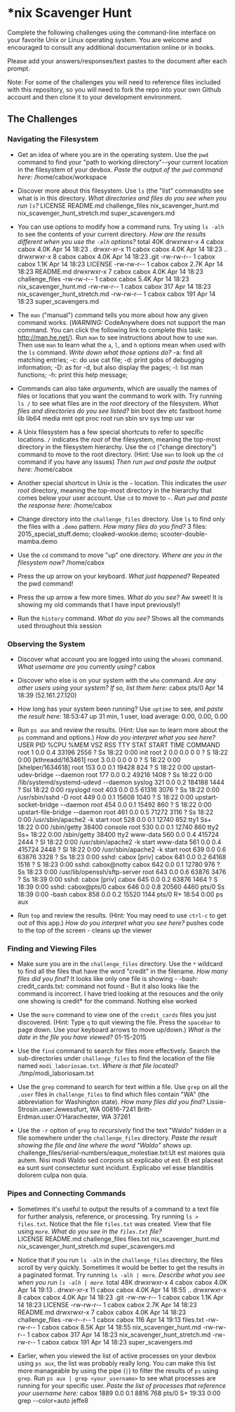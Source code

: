 # *nix Scavenger Hunt

Complete the following challenges using the command-line interface on your favorite
Unix or Linux operating system. You are welcome and encouraged to consult any
additional documentation online or in books.

Please add your answers/responses/text pastes to the document after each prompt.

Note: For some of the challenges you will need to reference files included with
this repository, so you will need to fork the repo into your own Github account
and then clone it to your development environment.

## The Challenges

### Navigating the Filesystem

* Get an idea of where you are in the operating system. Use the `pwd` command to find your "path to working directory"--your current location in the filesystem of your devbox. *Paste the output of the `pwd` command here:*  /home/cabox/workspace
* Discover more about this filesystem. Use `ls` (the "list" command)to see what is in this directory. *What directories and files do you see when you run `ls`?* LICENSE  README.md  challenge_files  nix_scavenger_hunt.md  nix_scavenger_hunt_stretch.md  super_scavengers.md

* You can use *options* to modify how a command runs. Try using `ls -alh` to see the contents of your current directory. *How are the results different when you use the `-alh` options?* total 40K
drwxrwxr-x  4 cabox cabox 4.0K Apr 14 18:23 .
drwxr-xr-x 11 cabox cabox 4.0K Apr 14 18:23 ..
drwxrwxr-x  8 cabox cabox 4.0K Apr 14 18:23 .git
-rw-rw-r--  1 cabox cabox 1.1K Apr 14 18:23 LICENSE
-rw-rw-r--  1 cabox cabox 2.7K Apr 14 18:23 README.md
drwxrwxr-x  7 cabox cabox 4.0K Apr 14 18:23 challenge_files
-rw-rw-r--  1 cabox cabox 5.4K Apr 14 18:23 nix_scavenger_hunt.md
-rw-rw-r--  1 cabox cabox  317 Apr 14 18:23 nix_scavenger_hunt_stretch.md
-rw-rw-r--  1 cabox cabox  191 Apr 14 18:23 super_scavengers.md


* The `man` ("manual") command tells you more about how any given command works. (*WARNING:* CodeAnywhere does not support the man command. You can click the following link to complete this task: http://man.he.net/). Run `man` to see instructions about how to use `man`. Then use `man` to learn what the `a`, `l`, and `h` options mean when used with the `ls` command. *Write down what those options do?* -a: find all matching entries; -c: do use cat file; -d: print gobs of debugging information; -D: as for -d, but also display the pages; -l: list man functions; -h: print this help message; 

* Commands can also take *arguments*, which are usually the names of files or locations that you want the command to work with. Try running `ls /` to see what files are in the *root* directory of the filesystem. *What files and directories do you see listed?*
bin  boot  dev  etc  fastboot  home  lib  lib64  media  mnt  opt  proc  root  run  sbin  srv  sys  tmp  usr  var

* A Unix filesystem has a few special shortcuts to refer to specific locations. `/` indicates the *root* of the filesystem, meaning the top-most directory in the filesystem hierarchy. Use the `cd` ("change directory") command to move to the root directory. (Hint: Use `man` to look up the `cd` command if you have any issues) *Then run `pwd` and paste the output here:*  /home/cabox


* Another special shortcut in Unix is the `~` location. This indicates the *user root* directory, meaning the top-most directory in the hierarchy that comes below your user account. Use `cd` to move to `~`. *Run `pwd` and paste the response here:*  /home/cabox


* Change directory into the `challenge_files` directory. Use `ls` to find only the files with a `.demo` pattern. *How many files do you find?* 3 files: 2015_special_stuff.demo; cloaked-wookie.demo; scooter-double-mamba.demo

* Use the `cd` command to move "up" one directory. *Where are you in the filesystem now?*  /home/cabox

* Press the up arrow on your keyboard. *What just happened?* Repeated the pwd command!

* Press the up arrow a few more times. *What do you see?* Aw sweet! It is showing my old commands that I have input previously!!

* Run the `history` command. *What do you see?*  Shows all the commands used throughout this session

### Observing the System

* Discover what account you are logged into using the `whoami` command. *What username are you currently using?*  cabox

* Discover who else is on your system with the `who` command. *Are any other users using your system? If so, list them here:*  cabox    pts/0        Apr 14 18:39 (52.161.27.120)

* How long has your system been running? Use `uptime` to see, and *paste the result here:*   18:53:47 up 31 min,  1 user,  load average: 0.00, 0.00, 0.00

* Run `ps aux` and review the results. (Hint: Use `man` to learn more about the `ps` command and options.) *How do you interpret what you see here?*  
USER       PID %CPU %MEM    VSZ   RSS TTY      STAT START   TIME COMMAND
root         1  0.0  0.4  33196  2556 ?        Ss   18:22   0:00 init
root         2  0.0  0.0      0     0 ?        S    18:22   0:00 [kthreadd/163461]
root         3  0.0  0.0      0     0 ?        S    18:22   0:00 [khelper/1634618]
root       153  0.0  0.1  19428   824 ?        S    18:22   0:00 upstart-udev-bridge --daemon
root       177  0.0  0.2  49216  1408 ?        Ss   18:22   0:00 /lib/systemd/systemd-udevd --daemon
syslog     321  0.0  0.2 184188  1444 ?        Ssl  18:22   0:00 rsyslogd
root       403  0.0  0.5  61316  3076 ?        Ss   18:22   0:00 /usr/sbin/sshd -D
root       449  0.0  0.1  15608  1040 ?        S    18:22   0:00 upstart-socket-bridge --daemon
root       454  0.0  0.1  15492   860 ?        S    18:22   0:00 upstart-file-bridge --daemon
root       461  0.0  0.5  71272  3116 ?        Ss   18:22   0:00 /usr/sbin/apache2 -k start
root       528  0.0  0.1  12740   852 tty1     Ss+  18:22   0:00 /sbin/getty 38400 console
root       530  0.0  0.1  12740   860 tty2     Ss+  18:22   0:00 /sbin/getty 38400 tty2
www-data   560  0.0  0.4 415724  2444 ?        Sl   18:22   0:00 /usr/sbin/apache2 -k start
www-data   561  0.0  0.4 415724  2448 ?        Sl   18:22   0:00 /usr/sbin/apache2 -k start
root       639  0.0  0.6  63876  3328 ?        Ss   18:23   0:00 sshd: cabox [priv]
cabox      641  0.0  0.2  64168  1516 ?        S    18:23   0:00 sshd: cabox@notty
cabox      642  0.0  0.1  12780   976 ?        Ss   18:23   0:00 /usr/lib/openssh/sftp-server
root       643  0.0  0.6  63876  3476 ?        Ss   18:39   0:00 sshd: cabox [priv]
cabox      645  0.0  0.2  63876  1464 ?        S    18:39   0:00 sshd: cabox@pts/0
cabox      646  0.0  0.8  20560  4460 pts/0    Ss   18:39   0:00 -bash
cabox      858  0.0  0.2  15520  1144 pts/0    R+   18:54   0:00 ps aux

* Run `top` and review the results. (Hint: You may need to use `ctrl-c` to get out of this app.) *How do you interpret what you see here?* pushes code to the top of the screen - cleans up the viewer


### Finding and Viewing Files

* Make sure you are in the `challenge_files` directory. Use the `*` wildcard to find all the files that have the word "credit" in the filename. *How many files did you find?* It looks like only one file is showing - -bash: credit_cards.txt: command not found - But it also looks like the command is incorrect.  I have tried looking at the resouces and the only one showing is credit* for the command.  Nothing else worked


* Use the `more` command to view one of the `credit_cards` files you just discovered. (Hint: Type `q` to quit viewing the file. Press the `spacebar` to page down. Use your keyboard arrows to move up/down.) *What is the date in the file you have viewed?*  01-15-2015

* Use the `find` command to search for files more effectively. Search the sub-directories under `challenge_files` to find the location of the file named `modi_laboriosam.txt`. *Where is that file located?* ./tmp/modi_laboriosam.txt

* Use the `grep` command to search for text within a file. Use `grep` on all the `.user` files in `challenge_files` to find which files contain "WA" (the abbreviation for Washington state). *How many files did you find?* 
Lissie-Strosin.user:Jewessfurt, WA 00816-7241
Britt-Erdman.user:O'Harachester, WA 37261

* Use the `-r` option of `grep` to *recursively* find the text "Waldo" hidden in a file somewhere under the `challenge_files` directory. *Paste the result showing the file and line where the word "Waldo" shows up.*  challenge_files/serial-numbers/eaque_molestiae.txt:Ut est maiores quia autem. Nisi modi Waldo sed corporis sit explicabo ut est. Et est placeat ea sunt sunt consectetur sunt incidunt. Explicabo vel esse blanditiis dolorem culpa non quia.


### Pipes and Connecting Commands

* Sometimes it's useful to output the results of a command to a text file for further analysis, reference, or processing. Try running `ls > files.txt`. Notice that the file `files.txt` was created. View that file using `more`. *What do you see in the `files.txt` file?*  
LICENSE
README.md
challenge_files
files.txt
nix_scavenger_hunt.md
nix_scavenger_hunt_stretch.md
super_scavengers.md

* Notice that if you run `ls -alh` in the `challenge_files` directory, the files scroll by very quickly. Sometimes it would be better to get the results in a paginated format. Try running `ls -alh | more`. *Describe what you see when you run `ls -alh | more`.*
total 48K
drwxrwxr-x  4 cabox cabox 4.0K Apr 14 19:13 .
drwxr-xr-x 11 cabox cabox 4.0K Apr 14 18:55 ..
drwxrwxr-x  8 cabox cabox 4.0K Apr 14 18:23 .git
-rw-rw-r--  1 cabox cabox 1.1K Apr 14 18:23 LICENSE
-rw-rw-r--  1 cabox cabox 2.7K Apr 14 18:23 README.md
drwxrwxr-x  7 cabox cabox 4.0K Apr 14 18:23 challenge_files
-rw-r--r--  1 cabox cabox  116 Apr 14 19:13 files.txt
-rw-rw-r--  1 cabox cabox 8.5K Apr 14 18:55 nix_scavenger_hunt.md
-rw-rw-r--  1 cabox cabox  317 Apr 14 18:23 nix_scavenger_hunt_stretch.md
-rw-rw-r--  1 cabox cabox  191 Apr 14 18:23 super_scavengers.md

* Earlier, when you viewed the list of active processes on your devbox using `ps aux`, the list was probably really long. You can make this list more manageable by using the pipe (`|`) to filter the results of `ps` using `grep`. Run `ps aux | grep <your_username>` to see what processes are running for your specific user. *Paste the list of processes that reference your username here:* cabox     1889  0.0  0.1   8816   768 pts/0    S+   19:33   0:00 grep --color=auto jeffe8










